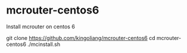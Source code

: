 # mcrouter-centos6
Install mcrouter on centos 6

git clone https://github.com/kingoliang/mcrouter-centos6
cd mcrouter-centos6
./mcinstall.sh
